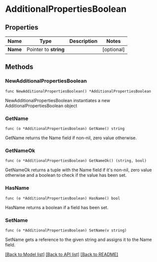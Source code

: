 # AdditionalPropertiesBoolean

## Properties

Name | Type | Description | Notes
------------ | ------------- | ------------- | -------------
**Name** | Pointer to **string** |  | [optional] 

## Methods

### NewAdditionalPropertiesBoolean

`func NewAdditionalPropertiesBoolean() *AdditionalPropertiesBoolean`

NewAdditionalPropertiesBoolean instantiates a new AdditionalPropertiesBoolean object

### GetName

`func (o *AdditionalPropertiesBoolean) GetName() string`

GetName returns the Name field if non-nil, zero value otherwise.

### GetNameOk

`func (o *AdditionalPropertiesBoolean) GetNameOk() (string, bool)`

GetNameOk returns a tuple with the Name field if it's non-nil, zero value otherwise
and a boolean to check if the value has been set.

### HasName

`func (o *AdditionalPropertiesBoolean) HasName() bool`

HasName returns a boolean if a field has been set.

### SetName

`func (o *AdditionalPropertiesBoolean) SetName(v string)`

SetName gets a reference to the given string and assigns it to the Name field.


[[Back to Model list]](../README.md#documentation-for-models) [[Back to API list]](../README.md#documentation-for-api-endpoints) [[Back to README]](../README.md)


